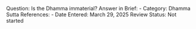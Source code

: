Question: Is the Dhamma immaterial?
Answer in Brief: -
 Category: Dhamma
Sutta References: -
Date Entered: March 29, 2025
Review Status: Not started